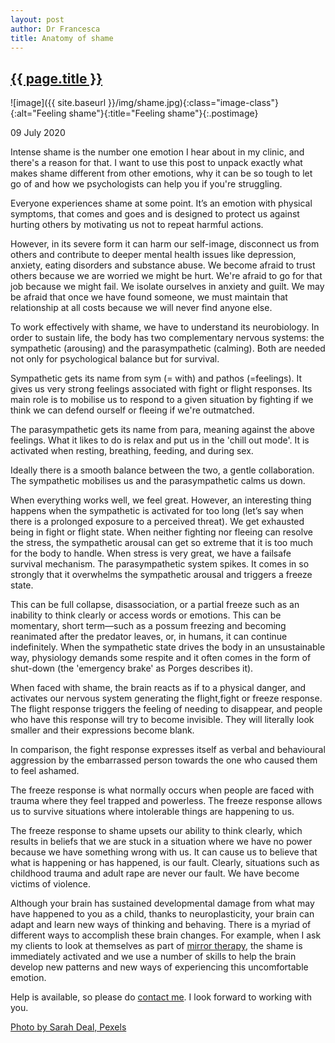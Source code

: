 ```yaml
---
layout: post
author: Dr Francesca
title: Anatomy of shame
---
```


 <h2 class="postheader"><a href="{{ site.baseurl }}{{ page.url }}">{{ page.title }}</a></h2>


![image]({{ site.baseurl }}/img/shame.jpg){:class="image-class"}{:alt="Feeling shame"}{:title="Feeling shame"}{:.postimage}

<p class="blogdate">09 July 2020</p>

Intense shame is the number one emotion I hear about in my clinic, and there's a reason for that. I want to use this post to unpack exactly what makes shame  different from other emotions, why it can be so tough to let go of and how we psychologists can help you if you're struggling.

Everyone experiences shame at some point. It’s an emotion with physical symptoms, that comes and goes and is designed to protect us against hurting others by motivating us not to repeat harmful actions.

However, in its severe form it can harm our self-image, disconnect us from others and contribute to deeper mental health issues like depression, anxiety, eating disorders and substance abuse. We become afraid to trust others because we are worried we might be hurt. We're afraid to go for that job because we might fail. We isolate ourselves in anxiety and guilt. We may be afraid that once we have found someone, we must maintain that relationship at all costs because we will never find anyone else.

To work effectively with shame, we have to understand its neurobiology. In order to sustain life, the body has two complementary nervous systems: the sympathetic
(arousing) and the parasympathetic (calming). Both are needed not only for psychological balance but for survival.

Sympathetic gets its name from sym (= with) and pathos (=feelings). It gives us very strong feelings associated with fight or flight responses. Its main role is to mobilise us to respond to a given situation by fighting if we think we can defend ourself or fleeing if we're outmatched.

The parasympathetic gets its name from para, meaning against the above feelings. What it likes to
do is relax and put us in the 'chill out mode'. It is activated when resting, breathing, feeding, and during sex.

Ideally there is a smooth balance between the two, a gentle collaboration. The sympathetic
mobilises us and the parasympathetic calms us down.

When everything works well, we feel great. However, an interesting thing happens when the sympathetic is activated for too long (let’s say when there is a prolonged exposure to a perceived threat). We get exhausted being in fight or flight state. When neither fighting nor fleeing can resolve the stress, the sympathetic arousal can get so extreme that it is too much for the body to handle. When stress is very great, we have a failsafe survival
mechanism. The parasympathetic system spikes. It comes in so strongly that it overwhelms the sympathetic arousal and triggers a freeze state.

This can be full collapse, disassociation, or a partial freeze such as an inability to think clearly or access words or emotions. This can be momentary, short term—such as a possum freezing and becoming reanimated after the predator leaves, or, in humans, it
can continue indefinitely. When the sympathetic state drives the body in an unsustainable way, physiology demands some respite and it often comes in the form of shut-down (the 'emergency brake' as Porges describes it).

 When faced with shame, the brain reacts as if to a physical danger, and activates our nervous system generating the flight,fight or freeze response. The flight response triggers the feeling of needing to disappear, and people who have this response will try to become invisible. They will literally look smaller and their expressions become blank.

In comparison, the fight response expresses itself as verbal and behavioural aggression by the embarrassed person towards the one who caused them to feel ashamed.

The freeze response is what normally occurs when people are faced with trauma where they feel trapped and powerless. The freeze response allows us to survive situations where intolerable things are happening to us.

The freeze response to shame upsets our ability to think clearly, which results in beliefs that we are stuck in a situation where we have no power because we have something wrong with us. It can cause us to believe that what is happening or has happened, is our fault. Clearly, situations such as childhood trauma and adult rape are never our fault. We have become victims of violence.

Although your brain has sustained developmental damage from what may have happened to you as a child, thanks to neuroplasticity, your brain can adapt and learn new ways of thinking and behaving. There is a myriad of different ways to accomplish these brain changes. For example, when I ask my clients to look at themselves as part of <a href="https://drfrancesca.co.uk/2020/05/25/Try-mirror-therapy.html">mirror therapy</a>, the shame is immediately activated and we use a number of skills to help the brain develop new patterns and new ways of experiencing this uncomfortable emotion.

Help is available, so please do <a href="https://drfrancesca.co.uk/contact">contact me</a>. I look forward to working with you.

<a href="https://www.pexels.com/photo/close-up-portrait-photo-of-woman-with-her-head-resting-on-her-knuckles-2505189/">Photo by Sarah Deal, Pexels</a>



<br>
<div class="sharethis-inline-share-buttons"></div>
<br>
